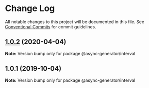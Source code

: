 # Change Log

All notable changes to this project will be documented in this file.
See [Conventional Commits](https://conventionalcommits.org) for commit guidelines.

## [1.0.2](https://github.com/tungv/async-generator/compare/@async-generator/interval@1.0.1...@async-generator/interval@1.0.2) (2020-04-04)

**Note:** Version bump only for package @async-generator/interval

## 1.0.1 (2019-10-04)

**Note:** Version bump only for package @async-generator/interval
